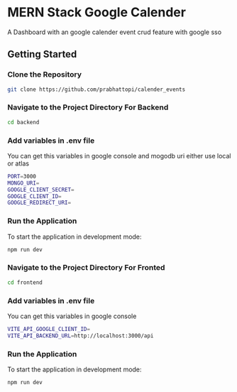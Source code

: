 
# MERN Stack Google Calender

A Dashboard with an google calender event crud feature with google sso

## Getting Started

### Clone the Repository

```bash
git clone https://github.com/prabhattopi/calender_events
```

### Navigate to the Project Directory For Backend

```bash
cd backend
```

### Add variables in .env file 

You can get this variables in google console and mogodb uri either use local or atlas

```bash
PORT=3000
MONGO_URI=
GOOGLE_CLIENT_SECRET=
GOOGLE_CLIENT_ID=
GOOGLE_REDIRECT_URI=

```

### Run the Application

To start the application in development mode:

```bash
npm run dev
```

### Navigate to the Project Directory For Fronted

```bash
cd frontend
```
### Add variables in .env file 

You can get this variables in google console

```bash
VITE_API_GOOGLE_CLIENT_ID=
VITE_API_BACKEND_URL=http://localhost:3000/api

```

### Run the Application

To start the application in development mode:

```bash
npm run dev
```